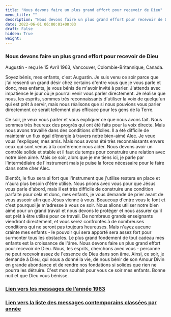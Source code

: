 ```yaml
---
title: "Nous devons faire un plus grand effort pour recevoir de Dieu"
menu_title: ""
description: "Nous devons faire un plus grand effort pour recevoir de Dieu"
date: 2022-06-01 06:00:01+00:03
draft: False
hidden: True
weight:
---
```

### Nous devons faire un plus grand effort pour recevoir de Dieu

Augustin - reçu le 15 Avril 1963, Vancouver, Colombie-Britannique, Canada.

Soyez bénis, mes enfants, c'est Augustin. Je suis venu ce soir parce que j'ai ressenti un grand désir chez certains d'entre vous que je vous parle et donc, mes enfants, je vous bénis de m'avoir invité à parler. J'attends avec impatience le jour où je pourrai venir vous parler directement. Je réalise que nous, les esprits, sommes très reconnaissants d'utiliser la voix de quelqu'un qui est prêt à servir, mais nous réalisons que si nous pouvions vous parler directement ce serait tellement plus efficace pour les gens de la Terre.

Ce soir, je veux vous parler et vous expliquer ce que nous avons fait. Nous sommes très heureux des progrès qui ont été faits pour la voix directe. Mais nous avons travaillé dans des conditions difficiles. Il a été difficile de maintenir un flux égal d’énergie à travers notre bien-aimé Alec. Je veux vous l'expliquer, mes amis. Mais nous avons été très reconnaissants envers ceux qui sont venus à la conférence nous aider. Nous devons avoir un contrôle solide et stable et il faut du temps pour construire une relation avec notre bien aimé. Mais ce soir, alors que je me tiens ici, je parle par l'intermédiaire de l'instrument mais je puise la force nécessaire pour le faire dans notre cher Alec. 

Bientôt, le flux sera si fort que l'instrument que j'utilise restera en place et n'aura plus besoin d'être utilisé. Nous prions avec vous pour que Jésus vous parle d'abord, mais il est très difficile de construire une condition parfaite pour cela et donc, mes enfants, je vous demande de prier avant de vous asseoir afin que Jésus vienne à vous. Beaucoup d'entre vous le font et c'est pourquoi je m'adresse à vous ce soir. Nous allons utiliser notre bien aimé pour un grand travail et nous devons le protéger et nous assurer qu'il est prêt à être utilisé pour ce travail. De nombreux grands enseignants viendront directement, et vous serez confrontés à de nombreuses conditions qui ne seront pas toujours heureuses. Mais n'ayez aucune crainte mes enfants - le pouvoir qui sera apporté sera assez fort pour surmonter tous les obstacles. Le plus grand fondement de tout cadeau mes enfants est la croissance de l'âme. Nous devons faire un plus grand effort pour recevoir de Dieu. Nous, les esprits, cherchons avec vous - personne ne peut recevoir assez de l'essence de Dieu dans son âme. Ainsi, ce soir, je demande à Dieu, qui nous a donné la vie, de nous bénir de son Amour Divin en grande abondance et de rendre nos fondations si solides que rien ne pourra les détruire. C'est mon souhait pour vous ce soir mes enfants. Bonne nuit et que Dieu vous bénisse.

### [**Lien vers les messages de l’année 1963**](/fr-contemporary-messages/fr-contemporary-messages-by-date-order/fr-contemporary-messages-1963/)

### [**Lien vers la liste des messages contemporains classées par année**](/fr-contemporary-messages/fr-contemporary-messages-by-date-order/)
